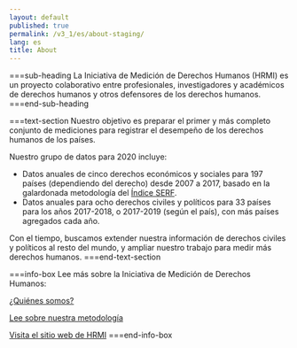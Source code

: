 ```yaml
---
layout: default
published: true
permalink: /v3_1/es/about-staging/
lang: es
title: About
---
```


===sub-heading
La Iniciativa de Medición de Derechos Humanos (HRMI) es un proyecto colaborativo entre profesionales, investigadores y académicos de derechos humanos y otros defensores de los derechos humanos.
===end-sub-heading

===text-section
Nuestro objetivo es preparar el primer y más completo conjunto de mediciones para registrar el desempeño de los derechos humanos de los países.

Nuestro grupo de datos para 2020 incluye:
* Datos anuales de cinco derechos económicos y sociales para 197 países (dependiendo del derecho) desde 2007 a 2017, basado en la galardonada metodología del [Índice SERF](https://serfindex.uconn.edu/).
* Datos anuales para ocho derechos civiles y políticos para 33 países para los años 2017-2018, o 2017-2019 (según el país), con más países agregados cada año.

Con el tiempo, buscamos extender nuestra información de derechos civiles y políticos al resto del mundo, y ampliar nuestro trabajo para medir más derechos humanos.
===end-text-section

===info-box
Lee más sobre la Iniciativa de Medición de Derechos Humanos:

[¿Quiénes somos?](https://humanrightsmeasurement.org/es/sobre-hrmi/nuestro-equipo/)

[Lee sobre nuestra metodología](https://humanrightsmeasurement.org/es/metodologia/overview/)

[Visita el sitio web de HRMI](https://humanrightsmeasurement.org/es/)
===end-info-box